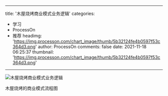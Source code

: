 
---
title: '木屋烧烤商业模式业务逻辑'
categories: 
 - 学习
 - ProcessOn
 - 推荐
headimg: 'https://img.processon.com/chart_image/thumb/5b32124fe4b0597f53c364d3.png'
author: ProcessOn
comments: false
date: 2021-11-18 06:25:37
thumbnail: 'https://img.processon.com/chart_image/thumb/5b32124fe4b0597f53c364d3.png'
---

<div>   
<img class="thumb" alt="木屋烧烤商业模式业务逻辑" src="https://img.processon.com/chart_image/thumb/5b32124fe4b0597f53c364d3.png" referrerpolicy="no-referrer">
<p>木屋烧烤的商业模式流程图</p>  
</div>
            